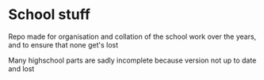 # School stuff
Repo made for organisation and collation of the school work over the years, and to ensure that none get's lost

Many highschool parts are sadly incomplete because version not up to date and lost